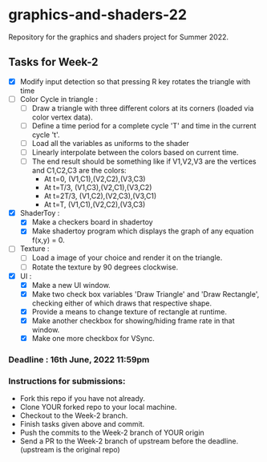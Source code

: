# graphics-and-shaders-22
Repository for the graphics and shaders project for Summer 2022.
## Tasks for Week-2
- [x] Modify input detection so that pressing R key rotates the triangle with time
- [ ] Color Cycle in triangle :
  - [ ] Draw a triangle with three different colors at its corners (loaded via color vertex data).
  - [ ] Define a time period for a complete cycle 'T' and time in the current cycle 't'.
  - [ ] Load all the variables as uniforms to the shader
  - [ ] Linearly interpolate between the colors based on current time.
  - [ ] The end result should be something like if V1,V2,V3 are the vertices and C1,C2,C3 are the colors:
    - At t=0, (V1,C1),(V2,C2),(V3,C3)
    - At t=T/3, (V1,C3),(V2,C1),(V3,C2)
    - At t=2T/3, (V1,C2),(V2,C3),(V3,C1)
    - At t=T, (V1,C1),(V2,C2),(V3,C3)
- [x] ShaderToy : 
  - [x] Make a checkers board in shadertoy
  - [x] Make shadertoy program which displays the graph of any equation f(x,y) = 0.
- [ ] Texture : 
  - [ ] Load a image of your choice and render it on the triangle.
  - [ ] Rotate the texture by 90 degrees clockwise.
- [x] UI : 
  - [x] Make a new UI window.
  - [x] Make two check box variables 'Draw Triangle' and 'Draw Rectangle', checking either of which draws that respective shape.
  - [x] Provide a means to change texture of rectangle at runtime.
  - [x] Make another checkbox for showing/hiding frame rate in that window.
  - [x] Make one more checkbox for VSync.
### Deadline : 16th June, 2022 11:59pm
### Instructions for submissions:
- Fork this repo if you have not already.
- Clone YOUR forked repo to your local machine.
- Checkout to the Week-2 branch.
- Finish tasks given above and commit.
- Push the commits to the Week-2 branch of YOUR origin
- Send a PR to the Week-2 branch of upstream before the deadline. (upstream is the original repo)
